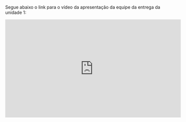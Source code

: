 Segue abaixo o link para o vídeo da apresentação da equipe da entrega da unidade 1:

<iframe width="560" height="315" src="https://www.youtube.com/embed/ZFUkfISIxgs" title="YouTube video player" frameborder="0" allow="accelerometer; autoplay; clipboard-write; encrypted-media; gyroscope; picture-in-picture; web-share" allowfullscreen></iframe>
